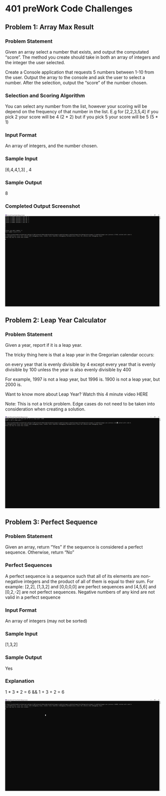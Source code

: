 # 401 preWork Code Challenges

## Problem 1: Array Max Result

### Problem Statement
Given an array select a number that exists, and output the computated “score”. The method you create should take in both an array of integers and the integer the user selected.

Create a Console application that requests 5 numbers between 1-10 from the user. Output the array to the console and ask the user to select a number. After the selection, output the “score” of the number chosen.

### Selection and Scoring Algorithm
You can select any number from the list, however your scoring will be depend on the frequency of that number in the list. E.g for [2,2,3,5,4] if you pick 2 your score will be 4 (2 * 2) but if you pick 5 your score will be 5 (5 * 1)

### Input Format
An array of integers, and the number chosen.

### Sample Input
[6,4,4,1,3] , 4

### Sample Output
8

### Completed Output Screenshot
![Challenge 1](./images/challengeOne.png)

## Problem 2: Leap Year Calculator

### Problem Statement
Given a year, report if it is a leap year.

The tricky thing here is that a leap year in the Gregorian calendar occurs:

on every year that is evenly divisible by 4
  except every year that is evenly divisible by 100
    unless the year is also evenly divisible by 400

For example, 1997 is not a leap year, but 1996 is. 1900 is not a leap year, but 2000 is.

Want to know more about Leap Year? Watch this 4 minute video HERE

Note: This is not a trick problem. Edge cases do not need to be taken into consideration when creating a solution.

![Challenge 2](./images/challengeTwo.png)

## Problem 3: Perfect Sequence
### Problem Statement
Given an array, return “Yes” if the sequence is considered a perfect sequence. Otherwise, return “No”

### Perfect Sequences
A perfect sequence is a sequence such that all of its elements are non-negative integers and the product of all of them is equal to their sum. For example: [2,2], [1,3,2] and [0,0,0,0] are perfect sequences and [4,5,6] and [0,2,-2] are not perfect sequences. Negative numbers of any kind are not valid in a perfect sequence

### Input Format
An array of integers (may not be sorted)

### Sample Input
[1,3,2]

### Sample Output
Yes

### Explanation
1 * 3 * 2 = 6 && 1 + 3 + 2 = 6

![Challenge 3](./images/challengeThree.png)

